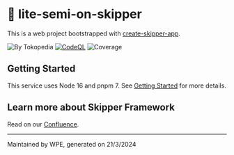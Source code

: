 # 🐧 lite-semi-on-skipper

This is a web project bootstrapped with [create-skipper-app](https://github.com/tokopedia/skipper-web-framework/packages/1089406).

![By Tokopedia](https://img.shields.io/badge/WPE-Tokopedia-brightgreen.svg) [![CodeQL](https://github.com/tokopedia/tokopedia-lite-semi-on-skipper/actions/workflows/codeql-analysis.yml/badge.svg)](https://github.com/tokopedia/tokopedia-lite-semi-on-skipper/actions/workflows/codeql-analysis.yml)
![Coverage](https://img.shields.io/badge/coverage-10%25-brightgreen)

## Getting Started

This service uses Node 16 and pnpm 7. See [Getting Started](https://tokopedia.atlassian.net/l/cp/mTeQqDJP) for more details.

## Learn more about Skipper Framework

Read on our [Confluence](https://tokopedia.atlassian.net/wiki/spaces/PL/pages/1810076096/Skipper+-+Web+Framework).

---

Maintained by WPE, generated on 21/3/2024
